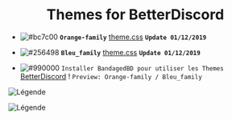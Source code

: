 <h1 align="center">Themes for BetterDiscord</h1>

- ![#bc7c00](https://placehold.it/15/bc7c00/b5e853?text=+) **`Orange-family`** [theme.css](https://bibitor31.github.io/Bibitor-Themes/Orange-family.theme.css)  **`Update 01/12/2019`**
- ![#256498](https://placehold.it/15/256498/b5e853?text=+) **`Bleu_family`** [theme.css](https://bibitor31.github.io/Bibitor-Themes/Bleu_family.theme.css)  **`Update 01/12/2019`**

- ![#990000](https://placehold.it/15/990000/b5e853?text=+) `Installer BandagedBD pour utiliser les Themes`  [BetterDiscord](https://betterdiscord.net/home/) !
`Preview: Orange-family / Bleu_family`

![Légende](https://i.imgur.com/ThpC7lm.png)

![Légende](https://i.imgur.com/TM5r5i3.png)
